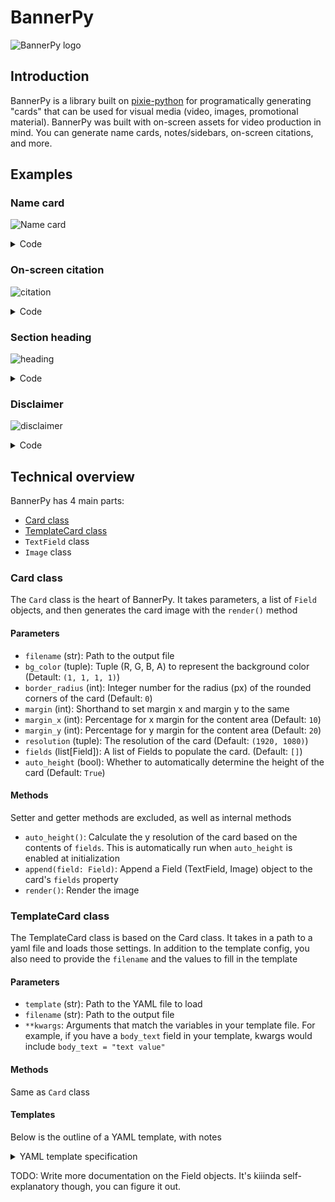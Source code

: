 # BannerPy

![BannerPy logo](logo.svg)

## Introduction

BannerPy is a library built on [pixie-python](https://github.com/treeform/pixie-python) for programatically generating "cards" that can be used for visual media (video, images, promotional material). BannerPy was built with on-screen assets for video production in mind. You can generate name cards, notes/sidebars, on-screen citations, and more.

## Examples

### Name card
![Name card](example/template_card.png)

<details><summary>Code</summary>

Python

```py
values = {
  "name": "Dr. Joe Garcia",
  "title": "Political science professor",
  "organization": "Harvard University, MA"
}

test_card = cards.TemplateCard(template='example/example_template.yml', filename='example/template_card.png', **values)

test_card.render()
```

Template (YAML)

```yaml
---
color_type:
fonts:
  dejavusans: /path/to/fonts/DejaVuSans.ttf
  silvertones: /path/to/fonts/Silvertones.ttf
bg_color: "#ffffff"
border_radius: 50
margin_x: 15
margin_y: 20
resolution:
  - 1920
  - 1080
auto_height: true
fields:
  name:
    type: text
    font: silvertones
    font_size: 200
    font_color: "#2b361b"
    h_align: center
    v_align: top # or middle or bottom
    margin_x: 0
    margin_y: 0
    variable: true
  divider:
    type: image
    value: /path/to/long-squiggle.png
    #scale: 1
    margin_x: 0
    margin_y: 15
    variable: false
  title:
    type: text
    font: dejavusans
    font_size: 100
    font_color: "#191515"
    h_align: center
    variable: true
  organization:
    type: text
    font: dejavusans
    font_size: 70
    font_color: "#191515"
    h_align: center
    variable: true
```

</details>

### On-screen citation
![citation](example/simple_with_underline.png)

<details><summary>Code</summary>

Python

```python
test_card = cards.Card('example/simple_with_underline.png', margin_x = 8, margin_y = 15, border_radius = 100)

title = fields.TextField('(Groth et al., 2011)', fonts['dejavusans'], 130, margin_y = 5, h_align=pixie.CENTER_ALIGN)
underline = fields.Image('example/short-squiggle.png', margin_x = 20, margin_y = 20)

test_card.fields = [title, underline]

test_card.render()
```

</details>

### Section heading
![heading](example/simple_heading.png)

<details><summary>Code</summary>

Python

```python
test_card = cards.Card('example/simple_heading.png', bg_color=(0.235, 0.549, 0.255, 0.9), border_radius = 125, margin_y = 25)

heading = fields.TextField('Part 1', '/path/to/fonts/GROBOLD.ttf', 150, font_color = (0, 0, 0, 0.7), h_align=pixie.CENTER_ALIGN)
subheading = fields.TextField('Introduction', '/path/to/fonts/DejaVuSans.ttf', 100, font_color = (0, 0, 0, 0.7), h_align=pixie.CENTER_ALIGN)

test_card.append(heading)
test_card.append(subheading)

test_card.render()
```

</details>

### Disclaimer
![disclaimer](example/simple.png)

<details><summary>Code</summary>

Python

```python
test_card = cards.Card('example/simple.png', margin_x=5, margin_y=35, border_radius=20, bg_color=(0.4, 0.1, 0.2, 0.8))
    
body = fields.TextField('These results are not definitive. Further research is necessary to determine definitive results.', '/path/to/fonts/DejaVuSans.ttf', 30, font_color=(0, 0, 0, 0.6))

test_card.fields = [body]

test_card.render()
```

</details>

## Technical overview

BannerPy has 4 main parts:
- [Card class](#Card-class)
- [TemplateCard class](#TemplateCard-class)
- `TextField` class
- `Image` class

### Card class

The `Card` class is the heart of BannerPy. It takes parameters, a list of `Field` objects, and then generates the card image with the `render()` method

#### Parameters

- `filename` (str): Path to the output file
- `bg_color` (tuple): Tuple (R, G, B, A) to represent the background color (Detault: `(1, 1, 1, 1)`)
- `border_radius` (int): Integer number for the radius (px) of the rounded corners of the card (Default: `0`)
- `margin` (int): Shorthand to set margin x and margin y to the same
- `margin_x` (int): Percentage for x margin for the content area (Default: `10`)
- `margin_y` (int): Percentage for y margin for the content area (Default: `20`)
- `resolution` (tuple): The resolution of the card (Default: `(1920, 1080)`)
- `fields` (list[Field]): A list of Fields to populate the card. (Default: `[]`)
- `auto_height` (bool): Whether to automatically determine the height of the card (Default: `True`)

#### Methods
Setter and getter methods are excluded, as well as internal methods

- `auto_height()`: Calculate the y resolution of the card based on the contents of `fields`. This is automatically run when `auto_height` is enabled at initialization
- `append(field: Field)`: Append a Field (TextField, Image) object to the card's `fields` property
- `render()`: Render the image

### TemplateCard class

The TemplateCard class is based on the Card class. It takes in a path to a yaml file and loads those settings. In addition to the template config, you also need to provide the `filename` and the values to fill in the template

#### Parameters

- `template` (str): Path to the YAML file to load
- `filename` (str): Path to the output file
- `**kwargs`: Arguments that match the variables in your template file. For example, if you have a `body_text` field in your template, kwargs would include `body_text = "text value"`

#### Methods

Same as `Card` class

#### Templates

Below is the outline of a YAML template, with notes

<details><summary>YAML template specification</summary>

Notes:
- For text fields, you *can* use the `font_path` argument instead of `font`. `font` is supported as a convenience for reusing fonts across different fields.
- All string fields are case insensitive
- Hex colors do not support transparency. They must be 6-digit hex codes.

```yml
---
color_type: "hex" #"hex" or "tuple"
# "hex" or "tuple". If "hex", the hex colors will be translated to the native pixie RGBA format

fonts:
  dejavusans: /run/current-system/sw/share/X11/fonts/DejaVuSans.ttf
  silvertones: /home/bean/.local/share/fonts/Silvertones.ttf
# A list of dicts for font paths. An example is given below.

bg_color: "#ffffff"
# bg_color: [1, 1, 1, 1]
# Hex color (str) or list of R, G, B, A values

border_radius: 50
# Border radius in pixels

margin_x: 15
# Margin x as a percentage for the content area

margin_y: 20
# Margin y as a percentage for the content area

resolution: [1920, 1080]
# List (x, y) of resolution values

auto_height: true
# Boolean whether or not auto_height is enabled on the card

fields:
# Dict of fields

  name:
  # Here, "name" is a KEY. This is the same key you will use to fill in the "value" field when you apply the template. Name this key whatever you like.

    type: text
    # "text" or "image". This designates this field as a TextField

    font: silvertones
    # Use the "silvertones" font from the fonts we declared at the beginning

    # font_path = /home/bean/.local/share/fonts/Silvertones.ttf
    # Path directly to a font

    font_size: 200
    # Font size of the TextField

    font_color: "#2b361b"
    # Font color of the TextField

    h_align: center
    # "center", "left", or "right". Text field justification

    v_align: top # or middle or bottom
    # "top", "middle", or "bottom". Text field vertical justification.

    margin_x: 0
    margin_y: 0
    # Margin (as a percentage) to be applied relative to the field.

    variable: true
    # Whether or not the value field is variable. When enabled, `value` will be filled by TemplateCard when it's rendered.
    # For example, you may want this set to false if you want a template that always has a title at the top saying your brand name or something.

  divider:
  # As before, this is a key
    type: image
    value: /home/bean/Nextcloud/beanstem/long-squiggle.png
    # Value for the `Field` object. In images fields, this is the image path, and in text fields this is the text value

    scale: 1
    # Manually set scale and disable auto scaling. Auto scaling is enabled if this argument is ommitted.

    margin_x: 0
    margin_y: 15
    variable: false
    # See? Here's an example where the field is totally static, so we set "variable" to false. Now we don't have to supply a value to this field when we render.

  title:
    type: text
    font: dejavusans
    font_size: 100
    font_color: "#191515"
    h_align: center
    variable: true

  organization:
    type: text
    font: dejavusans
    font_size: 70
    font_color: "#191515"
    h_align: center
    variable: true
```

</details>

TODO: Write more documentation on the Field objects. It's kiiinda self-explanatory though, you can figure it out.
